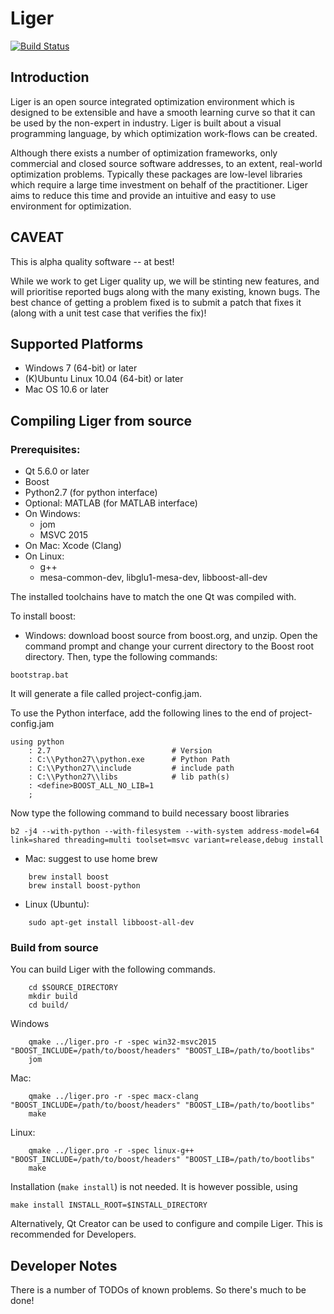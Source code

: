 # Liger

[![Build Status](https://travis-ci.com/ligerdev/liger.svg?branch=master)](https://travis-ci.com/ligerdev/liger)

## Introduction

Liger is an open source integrated optimization environment which is designed to be extensible and have a smooth learning curve so that it can be used by the non-expert in industry. Liger is built about a visual programming language, by which optimization work-flows can be created.

Although there exists a number of optimization frameworks, only commercial and closed source software addresses, to an extent, real-world optimization problems. Typically these packages are low-level libraries which require a large time investment on behalf of the practitioner. Liger aims to reduce this time and provide an intuitive and easy to use environment for optimization.

## CAVEAT

This is alpha quality software -- at best!  

While we work to get Liger quality up, we will be stinting new
features, and will prioritise reported bugs along with the many
existing, known bugs.  The best chance of getting a problem fixed is
to submit a patch that fixes it (along with a unit test case that
verifies the fix)!

## Supported Platforms

* Windows 7 (64-bit) or later
* (K)Ubuntu Linux 10.04 (64-bit) or later
* Mac OS 10.6 or later

## Compiling Liger from source

### Prerequisites:

   * Qt 5.6.0 or later
   * Boost 
   * Python2.7 (for python interface)
   * Optional: MATLAB (for MATLAB interface)
   * On Windows:
     - jom
     - MSVC 2015
   * On Mac: Xcode (Clang)
   * On Linux: 
     - g++
     - mesa-common-dev, libglu1-mesa-dev, libboost-all-dev

The installed toolchains have to match the one Qt was compiled with.

To install boost:
* Windows: download boost source from boost.org, and unzip. Open the command prompt and change your current directory to the Boost root directory. Then, type the following commands:
```
bootstrap.bat
```
It will generate a file called project-config.jam. 

To use the Python interface, add the following lines to the end of project-config.jam

```
using python 
    : 2.7                           # Version
    : C:\\Python27\\python.exe      # Python Path
    : C:\\Python27\\include         # include path
    : C:\\Python27\\libs            # lib path(s)
    : <define>BOOST_ALL_NO_LIB=1
    ;
```

Now type the following command to build necessary boost libraries 
```
b2 -j4 --with-python --with-filesystem --with-system address-model=64 link=shared threading=multi toolset=msvc variant=release,debug install
```

* Mac: suggest to use home brew
```
    brew install boost
    brew install boost-python
```
* Linux (Ubuntu): 
```
    sudo apt-get install libboost-all-dev
```

### Build from source

You can build Liger with the following commands.
```
    cd $SOURCE_DIRECTORY
    mkdir build
    cd build/
```

Windows 
```
    qmake ../liger.pro -r -spec win32-msvc2015 "BOOST_INCLUDE=/path/to/boost/headers" "BOOST_LIB=/path/to/bootlibs"
    jom
```

Mac: 
```
    qmake ../liger.pro -r -spec macx-clang "BOOST_INCLUDE=/path/to/boost/headers" "BOOST_LIB=/path/to/bootlibs"
    make 
```

Linux: 
```
    qmake ../liger.pro -r -spec linux-g++ "BOOST_INCLUDE=/path/to/boost/headers" "BOOST_LIB=/path/to/bootlibs"
    make 
```

Installation (```make install```) is not needed. It is however possible, using

``` 
make install INSTALL_ROOT=$INSTALL_DIRECTORY 
```

Alternatively, Qt Creator can be used to configure and compile Liger. This 
is recommended for Developers.

## Developer Notes

There is a number of TODOs of known problems. So there's much to be done!
